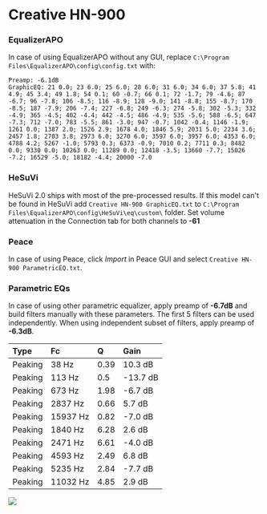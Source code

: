 # Creative HN-900

### EqualizerAPO
In case of using EqualizerAPO without any GUI, replace `C:\Program Files\EqualizerAPO\config\config.txt`
with:
```
Preamp: -6.1dB
GraphicEQ: 21 0.0; 23 6.0; 25 6.0; 28 6.0; 31 6.0; 34 6.0; 37 5.8; 41 4.9; 45 3.4; 49 1.8; 54 0.1; 60 -0.7; 66 0.1; 72 -1.7; 79 -4.6; 87 -6.7; 96 -7.8; 106 -8.5; 116 -8.9; 128 -9.0; 141 -8.8; 155 -8.7; 170 -8.5; 187 -7.9; 206 -7.4; 227 -6.8; 249 -6.3; 274 -5.8; 302 -5.3; 332 -4.9; 365 -4.5; 402 -4.4; 442 -4.5; 486 -4.9; 535 -5.6; 588 -6.5; 647 -7.3; 712 -7.0; 783 -5.5; 861 -3.0; 947 -0.7; 1042 -0.4; 1146 -1.9; 1261 0.0; 1387 2.0; 1526 2.9; 1678 4.0; 1846 5.9; 2031 5.0; 2234 3.6; 2457 1.8; 2703 3.8; 2973 6.0; 3270 6.0; 3597 6.0; 3957 6.0; 4353 6.0; 4788 4.2; 5267 -1.0; 5793 0.3; 6373 -0.9; 7010 0.2; 7711 0.3; 8482 0.0; 9330 0.0; 10263 0.0; 11289 0.0; 12418 -3.5; 13660 -7.7; 15026 -7.2; 16529 -5.0; 18182 -4.4; 20000 -7.0
```

### HeSuVi
HeSuVi 2.0 ships with most of the pre-processed results. If this model can't be found in HeSuVi add
`Creative HN-900 GraphicEQ.txt` to `C:\Program Files\EqualizerAPO\config\HeSuVi\eq\custom\` folder.
Set volume attenuation in the Connection tab for both channels to **-61**

### Peace
In case of using Peace, click *Import* in Peace GUI and select `Creative HN-900 ParametricEQ.txt`.

### Parametric EQs
In case of using other parametric equalizer, apply preamp of **-6.7dB** and build filters manually
with these parameters. The first 5 filters can be used independently.
When using independent subset of filters, apply preamp of **-6.3dB**.

| Type    | Fc       |    Q | Gain     |
|:--------|:---------|:-----|:---------|
| Peaking | 38 Hz    | 0.39 | 10.3 dB  |
| Peaking | 113 Hz   | 0.5  | -13.7 dB |
| Peaking | 673 Hz   | 1.98 | -6.7 dB  |
| Peaking | 2837 Hz  | 0.66 | 5.7 dB   |
| Peaking | 15937 Hz | 0.82 | -7.0 dB  |
| Peaking | 1840 Hz  | 6.28 | 2.6 dB   |
| Peaking | 2471 Hz  | 6.61 | -4.0 dB  |
| Peaking | 4593 Hz  | 2.49 | 6.8 dB   |
| Peaking | 5235 Hz  | 2.84 | -7.7 dB  |
| Peaking | 11032 Hz | 4.85 | 2.9 dB   |

![](https://raw.githubusercontent.com/jaakkopasanen/AutoEq/master/results/rtings/avg/Creative%20HN-900/Creative%20HN-900.png)
